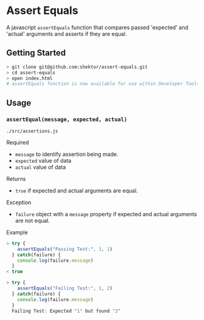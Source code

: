 # Assert Equals

A javascript `assertEquals` function that compares passed 'expected' and 'actual' arguments and asserts if they are equal.

## Getting Started

```bash
> git clone git@github.com:shektor/assert-equals.git
> cd assert-equals
> open index.html
# assertEquals function is now available for use within Developer Tools Console
```

## Usage

### `assertEqual(message, expected, actual)`
`./src/assertions.js`

Required
- `message` to identify assertion being made.
- `expected` value of data
- `actual` value of data

Returns
- `true` if expected and actual arguments are equal.

Exception
- `failure` object with a `message` property if expected and actual arguments are not equal.

Example
```javascript
> try {
    assertEquals("Passing Test:", 1, 1)
  } catch(failure) {
    console.log(failure.message)
  }
< true

> try {
    assertEquals("Failing Test:", 1, 2)
  } catch(failure) {
    console.log(failure.message)
  }
  Failing Test: Expected "1" but found "2"
```
